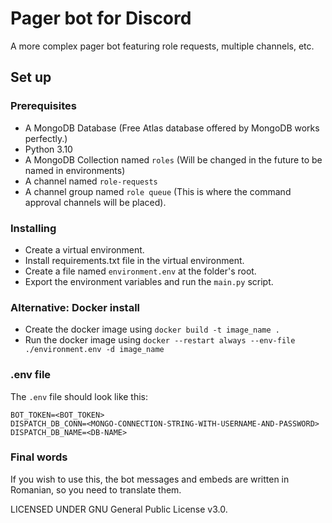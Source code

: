 # Pager bot for Discord
A more complex pager bot featuring role requests, multiple channels, etc.

## Set up

### Prerequisites
* A MongoDB Database (Free Atlas database offered by MongoDB works perfectly.)
* Python 3.10
* A MongoDB Collection named `roles` (Will be changed in the future to be named in environments)
* A channel named `role-requests`
* A channel group named `role queue` (This is where the command approval channels will be placed).

### Installing
* Create a virtual environment.
* Install requirements.txt file in the virtual environment.
* Create a file named `environment.env` at the folder's root.
* Export the environment variables and run the `main.py` script.

### Alternative: Docker install
* Create the docker image using `docker build -t image_name .`
* Run the docker image using `docker --restart always --env-file ./environment.env -d image_name`

### .env file
The `.env` file should look like this:
```
BOT_TOKEN=<BOT_TOKEN>
DISPATCH_DB_CONN=<MONGO-CONNECTION-STRING-WITH-USERNAME-AND-PASSWORD>
DISPATCH_DB_NAME=<DB-NAME>
```

### Final words
If you wish to use this, the bot messages and embeds are written in Romanian, so you need to translate them.

LICENSED UNDER GNU General Public License v3.0.
